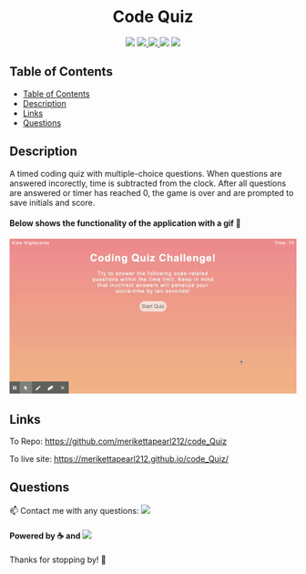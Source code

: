 
<h1 align="center">Code Quiz</h1>
<p align="center">
    <img src="https://img.shields.io/github/repo-size/merikettapearl212/code_Quiz?color=brightgreen&style=for-the-badge" />
    <a href="https://www.linkedin.com/in/meagan-james-502b78191/">
        <img src="https://img.shields.io/badge/LinkedIn-0077B5?style=for-the-badge&logo=linkedin&logoColor=white" />
    </a>
    <a href="https://github.com/merikettapearl212">
        <img src="https://img.shields.io/badge/Follow-100000?style=for-the-badge&logo=github&logoColor=white" />
    </a>
    <img src="https://img.shields.io/badge/JavaScript-F7DF1E?style=for-the-badge&logo=javascript&logoColor=black" />
  <img src="https://img.shields.io/badge/-screencastify-coral?style=for-the-badge&logo=screencasify&logoColor=white" />
</p>

## Table of Contents
- [Table of Contents](#table-of-contents)
- [Description](#description)
- [Links](#links)
- [Questions](#questions)

## Description
A timed coding quiz with multiple-choice questions. When questions are answered incorectly, time is subtracted from the clock. After all questions are answered or timer has reached 0, the game is over and are prompted to save initials and score. 


#### Below shows the functionality of the application with a gif :movie_camera:
![Code Quiz](/assets/images/Coding-Quiz.gif)


## Links
To Repo:
https://github.com/merikettapearl212/code_Quiz

To live site:
https://merikettapearl212.github.io/code_Quiz/


## Questions
:mailbox: Contact me with any questions:
 [<img src="https://img.shields.io/badge/Gmail-D14836?style=for-the-badge&logo=gmail&logoColor=white" />](mailto:merikettapearl212@gmail.com)
 </br>
 
#### Powered by :coffee: and <img src="https://img.shields.io/badge/Spotify-1ED760?&style=for-the-badge&logo=spotify&logoColor=white"/> 

Thanks for stopping by! :vulcan_salute:

